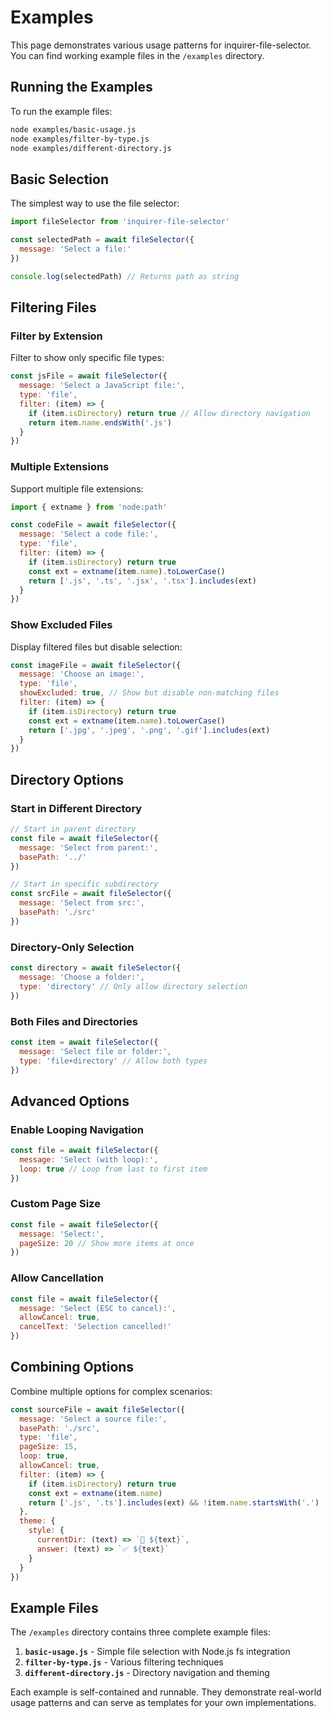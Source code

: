 # Examples

This page demonstrates various usage patterns for inquirer-file-selector. You can find working example files in the `/examples` directory.

## Running the Examples

To run the example files:

```bash
node examples/basic-usage.js
node examples/filter-by-type.js
node examples/different-directory.js
```

## Basic Selection

The simplest way to use the file selector:

```javascript
import fileSelector from 'inquirer-file-selector'

const selectedPath = await fileSelector({
  message: 'Select a file:'
})

console.log(selectedPath) // Returns path as string
```

## Filtering Files

### Filter by Extension

Filter to show only specific file types:

```javascript
const jsFile = await fileSelector({
  message: 'Select a JavaScript file:',
  type: 'file',
  filter: (item) => {
    if (item.isDirectory) return true // Allow directory navigation
    return item.name.endsWith('.js')
  }
})
```

### Multiple Extensions

Support multiple file extensions:

```javascript
import { extname } from 'node:path'

const codeFile = await fileSelector({
  message: 'Select a code file:',
  type: 'file',
  filter: (item) => {
    if (item.isDirectory) return true
    const ext = extname(item.name).toLowerCase()
    return ['.js', '.ts', '.jsx', '.tsx'].includes(ext)
  }
})
```

### Show Excluded Files

Display filtered files but disable selection:

```javascript
const imageFile = await fileSelector({
  message: 'Choose an image:',
  type: 'file',
  showExcluded: true, // Show but disable non-matching files
  filter: (item) => {
    if (item.isDirectory) return true
    const ext = extname(item.name).toLowerCase()
    return ['.jpg', '.jpeg', '.png', '.gif'].includes(ext)
  }
})
```

## Directory Options

### Start in Different Directory

```javascript
// Start in parent directory
const file = await fileSelector({
  message: 'Select from parent:',
  basePath: '../'
})

// Start in specific subdirectory
const srcFile = await fileSelector({
  message: 'Select from src:',
  basePath: './src'
})
```

### Directory-Only Selection

```javascript
const directory = await fileSelector({
  message: 'Choose a folder:',
  type: 'directory' // Only allow directory selection
})
```

### Both Files and Directories

```javascript
const item = await fileSelector({
  message: 'Select file or folder:',
  type: 'file+directory' // Allow both types
})
```

## Advanced Options

### Enable Looping Navigation

```javascript
const file = await fileSelector({
  message: 'Select (with loop):',
  loop: true // Loop from last to first item
})
```

### Custom Page Size

```javascript
const file = await fileSelector({
  message: 'Select:',
  pageSize: 20 // Show more items at once
})
```

### Allow Cancellation

```javascript
const file = await fileSelector({
  message: 'Select (ESC to cancel):',
  allowCancel: true,
  cancelText: 'Selection cancelled!'
})
```

## Combining Options

Combine multiple options for complex scenarios:

```javascript
const sourceFile = await fileSelector({
  message: 'Select a source file:',
  basePath: './src',
  type: 'file',
  pageSize: 15,
  loop: true,
  allowCancel: true,
  filter: (item) => {
    if (item.isDirectory) return true
    const ext = extname(item.name)
    return ['.js', '.ts'].includes(ext) && !item.name.startsWith('.')
  },
  theme: {
    style: {
      currentDir: (text) => `📁 ${text}`,
      answer: (text) => `✅ ${text}`
    }
  }
})
```

## Example Files

The `/examples` directory contains three complete example files:

1. **`basic-usage.js`** - Simple file selection with Node.js fs integration
2. **`filter-by-type.js`** - Various filtering techniques
3. **`different-directory.js`** - Directory navigation and theming

Each example is self-contained and runnable. They demonstrate real-world usage patterns and can serve as templates for your own implementations.
